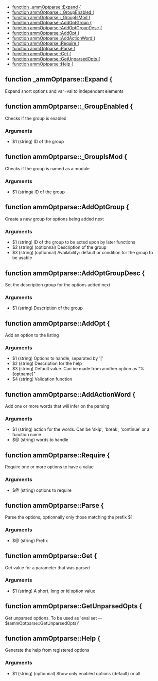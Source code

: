 
* [function _ammOptparse::Expand {](#function-ammoptparseexpand-)
* [function ammOptparse::_GroupEnabled {](#function-ammoptparsegroupenabled-)
* [function ammOptparse::_GroupIsMod {](#function-ammoptparsegroupismod-)
* [function ammOptparse::AddOptGroup {](#function-ammoptparseaddoptgroup-)
* [function ammOptparse::AddOptGroupDesc {](#function-ammoptparseaddoptgroupdesc-)
* [function ammOptparse::AddOpt {](#function-ammoptparseaddopt-)
* [function ammOptparse::AddActionWord {](#function-ammoptparseaddactionword-)
* [function ammOptparse::Require {](#function-ammoptparserequire-)
* [function ammOptparse::Parse {](#function-ammoptparseparse-)
* [function ammOptparse::Get {](#function-ammoptparseget-)
* [function ammOptparse::GetUnparsedOpts {](#function-ammoptparsegetunparsedopts-)
* [function ammOptparse::Help {](#function-ammoptparsehelp-)


## function _ammOptparse::Expand {

Expand short options and var=val to independant elements

## function ammOptparse::_GroupEnabled {

  Checks if the group is enabled

### Arguments

* $1  (string) ID of the group

## function ammOptparse::_GroupIsMod {

 Checks if the group is named as a module

### Arguments

* $1  (stringà ID of the group

## function ammOptparse::AddOptGroup {

 Create a new group for options being added next

### Arguments

* $1  (string) ID of the group to be acted upon by later functions
* $2  (string) (optionnal) Description of the group
* $3  (string) (optionnal) Availability: default or condition for the group to be usable

## function ammOptparse::AddOptGroupDesc {

 Set the description group for the options added next

### Arguments

* $1  (string) Description of the group

## function ammOptparse::AddOpt {

 Add an option to the listing

### Arguments

* $1  (string) Options to handle, separated by '|'
* $2  (string) Description for the help
* $3  (string) Default value. Can be made from another option as "%{optname}"
* $4  (string) Validation function

## function ammOptparse::AddActionWord {

Add one or more words that will infer on the parsing

### Arguments

* $1  (string) action for the words. Can be 'skip', 'break', 'continue' or a function name
* $@  (string) words to handle

## function ammOptparse::Require {

 Require one or more options to have a value

### Arguments

* $@  (string) options to require

## function ammOptparse::Parse {

 Parse the options, optionnally only those matching the prefix $1

### Arguments

* $@  (string) Prefix

## function ammOptparse::Get {

Get value for a parameter that was parsed

### Arguments

* $1  (string) A short, long or id option value

## function ammOptparse::GetUnparsedOpts {

Get unparsed options. To be used as 'eval set -- $(ammOptparse::GetUnparsedOpts)'

## function ammOptparse::Help {

Generate the help from registered options

### Arguments

* $1  (string) (optionnal) Show only enabled options (default) or all

